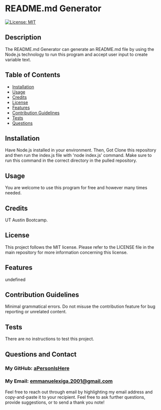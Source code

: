 
# README.md Generator
[![License: MIT](https://img.shields.io/badge/License-MIT-yellow.svg)](https://opensource.org/licenses/MIT)

## Description
        
The README.md Generator can generate an README.md file by using the Node.js technology to run this program and accept user input to create variable text.

## Table of Contents
- [Installation](#installation)
- [Usage](#usage)
- [Credits](#credits)
- [License](#license)
- [Features](#features)
- [Contribution Guidelines](#contribution-guidelines)
- [Tests](#tests)
- [Questions](#questions-and-contact)
        
## Installation
        
Have Node.js installed in your environment. Then, Got Clone this repository and then run the index.js file with 'node index.js' command. Make sure to run this command in the correct directory in the pulled repository.
        
## Usage
        
You are welcome to use this program for free and however many times needed.
        
## Credits

UT Austin Bootcamp. 

## License
        
This project follows the MIT license. Please refer to the LICENSE file in the main repository for more information concerning this license.
        
## Features

undefined

## Contribution Guidelines

Minimal grammatical errors. Do not misuse the contribution feature for bug reporting or unrelated content.

## Tests

There are no instructions to test this project.

## Questions and Contact

### My GitHub: [aPersonIsHere](https://www.github.com/aPersonIsHere)

### My Email: emmanuelexiga.2001@gmail.com

Feel free to reach out through email by highlighting my email address and copy-and-paste it to your recipient. 
Feel free to ask further questions, provide suggestions, or to send a thank you note!

        